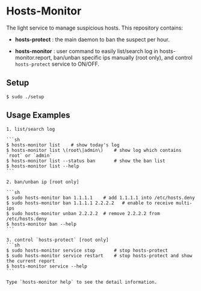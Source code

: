 # Hosts-Monitor

The light service to manage suspicious hosts.  This repository contains:

* **hosts-protect** : 
    the main daemon to ban the suspect per hour.

* **hosts-monitor** : 
    user command to easily list/search log in hosts-monitor.report, ban/unban specific ips manually (root only), and control `hosts-protect` service to ON/OFF.

## Setup

    $ sudo ./setup

## Usage Examples

    1. list/search log

    ```sh
    $ hosts-monitor list    # show today's log
    $ hosts-monitor list \(root\|admin\)    # show log which contains `root` or `admin`
    $ hosts-monitor list --status ban       # show the ban list
    $ hosts-monitor list --help
    ```

    2. ban/unban ip [root only]

    ```sh
    $ sudo hosts-monitor ban 1.1.1.1    # add 1.1.1.1 into /etc/hosts.deny
    $ sudo hosts-monitor ban 1.1.1.1 2.2.2.2   # enable to receive multi-ips
    $ sudo hosts-monitor unban 2.2.2.2  # remove 2.2.2.2 from /etc/hosts.deny
    $ hosts-monitor ban --help
    ```

    3. control `hosts-protect` [root only]
    ```sh
    $ sudo hosts-monitor service stop       # stop hosts-protect
    $ sudo hosts-monitor service restart    # stop hosts-protect and show the current report
    $ hosts-monitor service --help
    ```

    Type `hosts-monitor help` to see the detail information.
